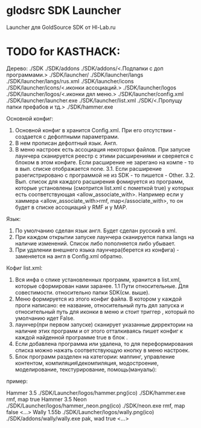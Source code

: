 glodsrc SDK Launcher
====================

Launcher для GoldSource SDK от Hl-Lab.ru


TODO for KASTHACK:
====================

Дерево:
./SDK
./SDK/addons
./SDK/addons/<.Подпапки с доп программами.>
./SDK/launcher/
./SDK/launcher/langs
./SDK/launcher/langs/rus.xml
./SDK/launcher/icons
./SDK/launcher/icons/<.иконки ассоциаций.>
./SDK/launcher/logos
./SDK/launcher/logos/<.иконки дял меню.>
./SDK/launcher/config.xml
./SDK/launcher/launcher.exe
./SDK/launcher/list.xml
./SDK/<.Пропущу папки префабов и тд.>
./SDK/hammer.exe


Основной конфиг:
1. Основной конфиг в хранится Config.xml. При его отсутствии - создается с дефолтными параметрами.
2. В нем прописан дефолтный язык. Англ.
3. В меню настроек есть ассоциация некоторых файлов. При запуске лаунчера сканируется реестр с этими расширениями
и сверяется с блоком в этом конфиге. Если расширение не зарегано на компе - то в вып. списке отображается none.
3.1. Если расширение разегистрировано с программой не из SDK - то пишется - Other.
3.2. Вып. список для каждого расширения фомируется из программ, которые установлены (смотрится list.xml с пометкой true) у которых есть соответствующая <allow_associate_with>. Например если у хаммера <allow_associate_with>rmf, map</associate_with>,
то он будет в списке ассоциаций у RMF и у MAP.


Язык:
1. По умолчанию сделан язык англ. Будет сделан русский в xml.
2. При каждом открытии запуске лаунчера сканируется папка langs на наличие изменений. Список либо пополняется либо убывает.
3. При удалении внешнего языка лаунчера(берется из конфига) - заменяется на англ в Config.xml обратно.


Кофиг list.xml:
1. Вся инфа о спике установленных программ, хранится в list.xml, которые сформирован нами заранее.
1.1 Пути относительные. Для совестимости. относительно папки SDK(см. выше).
2. Меню формируется из этого конфиг файла. В котором у каждой проги написано: ее название, относительный путь дял запуска и относительный путь для иконки в меню и стоит триггер <installed>, который по умолчанию идет False.
3. лаунчер(при первом запуске) сканирует указанные дирректории на наличие этих программ и от этого отталкиваясь пишет конфиг к каждой найденной программе true в блок <installed>.
4. Если добавлена программа или удалена, то для переформирования списка можно нажать соответствующую кнопку в меню настроек.
5. Блок программ разделен на категории: маппинг, управление контентом, компиляция\декомпиляция, модостроение, моделирование, текстурирование, помощь(мануалы):

пример:

<programs>
	<category name="Mapping"> 
		<app>	 
			<name>Hammer 3.5</name>
			<icon>./SDK/Launcher/logos/hammer.png(ico)</icon>
			<path>./SDK/hammer.exe</path>
			<allow_associate_with>rmf, map</associate_with>
			<installed>true</installed>
		</app>
		<app> 
			<name>Hammer 3.5 Neon</name>
			<icon>./SDK/Launcher/logos/hammer_neon.png(ico)</icon>
			<path>./SDK/neon.exe</path>
			<allow_associate_with>rmf, map</associate_with>
			<installed>false</installed>
		</app>
	</cate>
	<...>
	<category name="Texturing">
		<app>	
			<name>Wally 1.55b</name>
			<icon>./SDK/Launcher/logos/wally.png(ico)</icon>
			<path>./SDK/addons/wally/wally.exe</path>
			<allow_associate_with>pak, wad</associate_with>
			<installed>true</installed>
		</app>
	</texturing>
	<...>
</programs>



